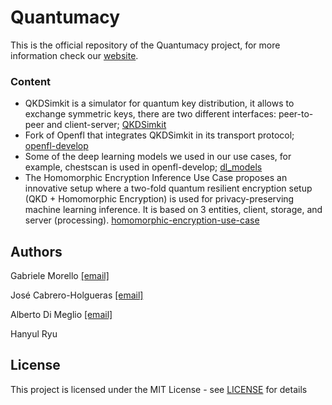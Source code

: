 # Quantumacy

This is the official repository of the Quantumacy project, for more information check our [website]().

### Content

* QKDSimkit is a simulator for quantum key distribution, it allows to exchange symmetric keys, there are two different interfaces: peer-to-peer and client-server; [QKDSimkit](QKDSimkit)
* Fork of Openfl that integrates QKDSimkit in its transport protocol; [openfl-develop](openfl-develop)
* Some of the deep learning models we used in our use cases, for example, chestscan is used in openfl-develop; [dl_models](dl_models)
* The Homomorphic Encryption Inference Use Case proposes an innovative setup where a two-fold quantum resilient encryption setup (QKD + Homomorphic Encryption) is used for privacy-preserving machine learning inference. It is based on 3 entities, client, storage, and server (processing). [homomorphic-encryption-use-case](homomorphic-encryption-use-case)

## Authors

Gabriele Morello [[email]](mailto:gabriele.morello@cern.ch)

José Cabrero-Holgueras [[email]](mailto:jose.cabrero.holgueras@cern.ch)

Alberto Di Meglio [[email]](mailto:alberto.di.meglio@cern.ch)

Hanyul Ryu

## License

This project is licensed under the MIT License - see [LICENSE](LICENSE) for details
